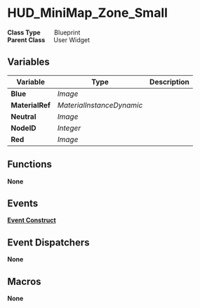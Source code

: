# HUD_MiniMap_Zone_Small


**Class Type**&nbsp; &nbsp; &nbsp; &nbsp; Blueprint  
**Parent Class** &nbsp; &nbsp; User Widget  

## Variables
|Variable       |Type                       |Description    |
|---------------|---------------------------|---------------|
|**Blue**       |*Image*                    ||
|**MaterialRef**|*MaterialInstanceDynamic*  ||
|**Neutral**    |*Image*                    ||
|**NodeID**     |*Integer*                  ||
|**Red**        |*Image*                    ||

## Functions
**None** 

## Events
[**Event Construct**](../../Events/Construct_MiniMap_Zone.md)  

## Event Dispatchers
**None**

## Macros
**None**